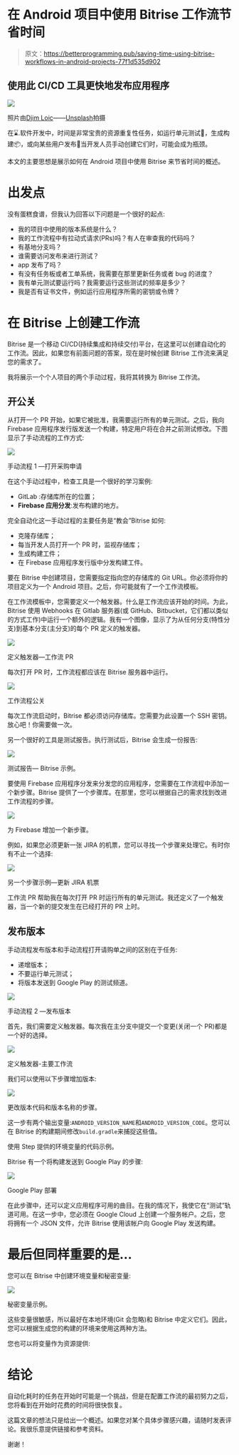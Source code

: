 # 在 Android 项目中使用 Bitrise 工作流节省时间

> 原文：<https://betterprogramming.pub/saving-time-using-bitrise-workflows-in-android-projects-77f1d535d902>

## 使用此 CI/CD 工具更快地发布应用程序

![](img/beb3589364e4dc18862d8d1208409f4e.png)

照片由[Djim Loic](https://unsplash.com/@loic)——[Unsplash](https://unsplash.com/photos/ft0-Xu4nTvA)拍摄

在⌛️.软件开发中，时间是非常宝贵的资源重复性任务，如运行单元测试🧪，生成构建📦，或向某些用户发布🏁当开发人员手动创建它们时，可能会成为瓶颈。

本文的主要思想是展示如何在 Android 项目中使用 Bitrise 来节省时间的概述。

# 出发点

没有蛋糕食谱，但我认为回答以下问题是一个很好的起点:

*   我的项目中使用的版本系统是什么？
*   我的工作流程中有拉动式请求(PRs)吗？有人在审查我的代码吗？
*   有基地分支吗？
*   谁需要访问发布来进行测试？
*   app 发布了吗？
*   有没有任务板或者工单系统，我需要在那里更新任务或者 bug 的进度？
*   我有单元测试要运行吗？我需要运行这些测试的频率是多少？
*   我是否有证书文件，例如运行应用程序所需的密钥或令牌？

# 在 Bitrise 上创建工作流

Bitrise 是一个移动 CI/CD(持续集成和持续交付)平台，在这里可以创建自动化的工作流。因此，如果您有前面问题的答案，现在是时候创建 Bitrise 工作流来满足您的需求了。

我将展示一个个人项目的两个手动过程，我将其转换为 Bitrise 工作流。

## **开公关**

从打开一个 PR 开始，如果它被批准，我需要运行所有的单元测试。之后，我向 Firebase 应用程序发行版发送一个构建，特定用户将在合并之前测试修改。下图显示了手动流程的工作方式:

![](img/34acffc843873a0566c65a8cd081ff9b.png)

手动流程 1 —打开采购申请

在这个手动过程中，检查工具是一个很好的学习案例:

*   GitLab :存储库所在的位置；
*   **Firebase 应用分发**:发布构建的地方。

完全自动化这一手动过程的主要任务是“教会”Bitrise 如何:

*   克隆存储库；
*   每当开发人员打开一个 PR 时，监视存储库；
*   生成构建工件；
*   在 Firebase 应用程序发行版中分发构建工件。

要在 Bitrise 中创建项目，您需要指定指向您的存储库的 Git URL。你必须将你的项目定义为一个 Android 项目。之后，你可能就有了一个工作流模板。

在工作流模板中，您需要定义一个触发器。什么是工作流应该开始的时间。为此，Bitrise 使用 Webhooks 在 Gitlab 服务器(或 GitHub、Bitbucket，它们都以类似的方式工作)中运行一个额外的逻辑。我有一个图像，显示了为从任何分支(特性分支)到基本分支(主分支)的每个 PR 定义的触发器。

![](img/c15b346a306e158cd8d983ccfd22ffa9.png)

定义触发器—工作流 PR

每次打开 PR 时，工作流程都应该在 Bitrise 服务器中运行。

![](img/ad0fa3db73520462a20ae0476bf4f178.png)

工作流程公关

每次工作流启动时，Bitrise 都必须访问存储库。您需要为此设置一个 SSH 密钥。放心吧！你需要做一次。

另一个很好的工具是测试报告。执行测试后，Bitrise 会生成一份报告:

![](img/dea1edcef3ad3bbc2eeb90b7c152bfe2.png)

测试报告— Bitrise 示例。

要使用 Firebase 应用程序分发来分发您的应用程序，您需要在工作流程中添加一个新步骤。Bitrise 提供了一个步骤库。在那里，您可以根据自己的需求找到改进工作流程的步骤。

![](img/fd75b1da3f9f3d04171c38d3c0436a79.png)

为 Firebase 增加一个新步骤。

例如，如果您必须更新一张 JIRA 的机票，您可以寻找一个步骤来处理它。有时你有不止一个选择:

![](img/33648bcc25158b29d8d4f421b8d17709.png)

另一个步骤示例—更新 JIRA 机票

工作流 PR 帮助我在每次打开 PR 时运行所有的单元测试。我还定义了一个触发器，当一个新的提交发生在已经打开的 PR 上时。

## **发布版本**

手动流程发布版本和手动流程打开请购单之间的区别在于任务:

*   递增版本；
*   不要运行单元测试；
*   将版本发送到 Google Play 的测试频道。

![](img/a848017c920f4ba1f3ab1a2c89d4b4f1.png)

手动流程 2 —发布版本

首先，我们需要定义触发器。每次我在主分支中提交一个变更(关闭一个 PR)都是一个好的选择。

![](img/4512aa721cbc83dc4b67a36c0a2f84b5.png)

定义触发器-主要工作流

我们可以使用以下步骤增加版本:

![](img/725d364003b45b141b076e5ffc13aee6.png)

更改版本代码和版本名称的步骤。

这一步有两个输出变量:`ANDROID_VERSION_NAME`和`ANDROID_VERSION_CODE`。您可以在 Bitrise 的构建期间修改`build.gradle`来捕捉这些值。

使用 Step 提供的环境变量的代码示例。

Bitrise 有一个将构建发送到 Google Play 的步骤:

![](img/ae4994c49848589b1496287446bf546b.png)

Google Play 部署

在此步骤中，还可以定义应用程序可用的曲目。在我的情况下，我使它在“测试”轨道可用。在这一步中，您必须在 Google Cloud 上创建一个服务帐户。之后，您将拥有一个 JSON 文件，允许 Bitrise 使用该帐户向 Google Play 发送构建。

# 最后但同样重要的是…

您可以在 Bitrise 中创建环境变量和秘密变量:

![](img/db67a73b84eed5c0f2d7059b84eff465.png)

秘密变量示例。

这些变量很敏感，所以最好在本地环境(Git 会忽略)和 Bitrise 中定义它们。因此，您可以根据生成您的构建的环境来使用这两种方法。

您也可以将变量作为资源提供:

# 结论

自动化耗时的任务在开始时可能是一个挑战，但是在配置工作流的最初努力之后，您将看到在开始时花费的时间将很快恢复。

这篇文章的想法只是给出一个概述。如果您对某个具体步骤感兴趣，请随时发表评论。我很乐意提供链接和参考资料。

谢谢！